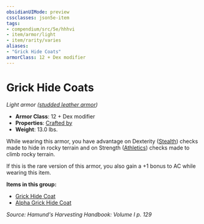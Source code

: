 ```yaml
---
obsidianUIMode: preview
cssclasses: json5e-item
tags:
- compendium/src/5e/hhhvi
- item/armor/light
- item/rarity/varies
aliases: 
- "Grick Hide Coats"
armorClass: 12 + Dex modifier
---
```

# Grick Hide Coats
*Light armor ([studded leather armor](compendium/items/studded-leather-armor.md))*  

- **Armor Class**: 12 + Dex modifier
- **Properties**: [Crafted by](/compendium/rules/item-properties.md#Crafted%20by)
- **Weight**: 13.0 lbs.

While wearing this armor, you have advantage on Dexterity ([Stealth](/compendium/rules/skills.md#Stealth)) checks made to hide in rocky terrain and on Strength ([Athletics](/compendium/rules/skills.md#Athletics)) checks made to climb rocky terrain.

If this is the rare version of this armor, you also gain a +1 bonus to AC while wearing this item.

**Items in this group:**

- [Grick Hide Coat](compendium/items/grick-hide-coat-hhhvi.md)
- [Alpha Grick Hide Coat](compendium/items/alpha-grick-hide-coat-hhhvi.md)

*Source: Hamund's Harvesting Handbook: Volume I p. 129*